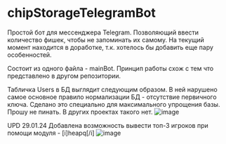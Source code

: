 # chipStorageTelegramBot
Простой бот для мессенджера Telegram. Позволяющий ввести количество фишек, чтобы не запоминать их самому. На текущий момент находится в доработке, т.к. хотелось бы добавить еще пару особенностей.

Состоит из одного файла - mainBot. Принцип работы схож с тем что представлено в другом репозитории. 

Табличка Users в БД выглядит следующим образом. В ней нарушено самое основное правило нормализации БД - отсутствие первичного ключа. Сделано это специально для максимального упрощения базы. Прошу не пинать. В других проектах такого нет.
![image](https://github.com/Rige214/chipStorageTelegramBot/assets/40599394/c7472601-43a7-4623-981a-21d5fbea3516)


UPD 29.01.24
Добавлена возможность вывести топ-3 игроков при помощи модуля - [i]heapq[/i]
![image](https://github.com/Rige214/chipStorageTelegramBot/assets/40599394/d3d33c99-2659-4f40-aa58-8753d41acb9f)
